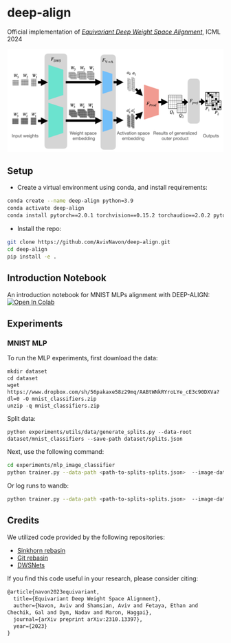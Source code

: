 # deep-align
Official implementation of [_Equivariant Deep Weight Space Alignment_](https://arxiv.org/abs/2310.13397), ICML 2024

![](misc/arch.png)

## Setup

- Create a virtual environment using conda, and install requirements:

```bash
conda create --name deep-align python=3.9
conda activate deep-align
conda install pytorch==2.0.1 torchvision==0.15.2 torchaudio==2.0.2 pytorch-cuda=11.7 -c pytorch -c nvidia
```

- Install the repo:

```bash
git clone https://github.com/AvivNavon/deep-align.git
cd deep-align
pip install -e .
```

## Introduction Notebook
An introduction notebook for MNIST MLPs alignment with DEEP-ALIGN: 
[![Open In Colab](https://colab.research.google.com/assets/colab-badge.svg)](https://colab.research.google.com/github/AvivNavon/deep-align/blob/main/notebooks/train-mnist-mlp.ipynb)

## Experiments

### MNIST MLP 

To run the MLP experiments, first download the data:

```shell
mkdir dataset
cd dataset
wget https://www.dropbox.com/sh/56pakaxe58z29mq/AABtWNkRYroLYe_cE3c90DXVa?dl=0 -O mnist_classifiers.zip
unzip -q mnist_classifiers.zip
```

Split data:

```shell
python experiments/utils/data/generate_splits.py --data-root dataset/mnist_classifiers --save-path dataset/splits.json
```

Next, use the following command:

```bash
cd experiments/mlp_image_classifier
python trainer.py --data-path <path-to-splits-splits.json>  --image-data-path=<path-to-mnist-dataset> --no-wandb
```
Or log runs to wandb:

```bash
python trainer.py --data-path <path-to-splits-splits.json>  --image-data-path=<path-to-mnist-dataset> --wandb-entity=<wandb-entity> --wandb-project=<wandb-project>
```

## Credits

We utilized code provided by the following repositories:

- [Sinkhorn rebasin](https://github.com/fagp/sinkhorn-rebasin)
- [Git rebasin](https://github.com/samuela/git-re-basin)
- [DWSNets](https://github.com/AvivNavon/DWSNets)


If you find this code useful in your research, please consider citing:

```
@article{navon2023equivariant,
  title={Equivariant Deep Weight Space Alignment},
  author={Navon, Aviv and Shamsian, Aviv and Fetaya, Ethan and Chechik, Gal and Dym, Nadav and Maron, Haggai},
  journal={arXiv preprint arXiv:2310.13397},
  year={2023}
}
``` 